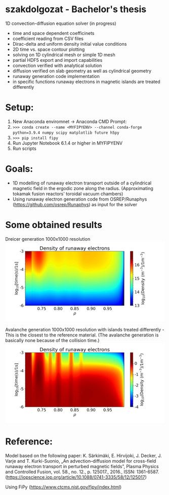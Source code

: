 # szakdolgozat - Bachelor's thesis

1D convection-diffusion equation solver (in progress)
- time and space dependent coefficinets
- coefficient reading from CSV files
- Dirac-delta and uniform density initial value conditions
- 2D time vs. space contour plotting
- solving on 1D cylindrical mesh or simple 1D mesh
- partial HDF5 export and import capabilities
- convection verified with analytical solution
- diffusion verified on slab geometry as well as cylindrical geometry
- runaway generation code implementation
- in specific functions runaway electrons in magnetic islands are treated differently

# Setup:
1. New Anaconda enviromnet -> Anaconda CMD Prompt:
2. `>>> conda create --name <MYFIPYENV> --channel conda-forge python=3.9.4 numpy scipy matplotlib future h5py`
3. `>>> pip install fipy`
4. Run Jupyter Notebook 6.1.4 or higher in MYFIPYENV
5. Run scripts

# Goals:
- 1D modelling of runaway electron transport outside of a cylindrical magnetic field in the ergodic zone along the radius. (Approximating tokamak fusion reactors' toroidal vacuum chambers)
- Using runaway electron generation code from OSREP/Runaphys (https://github.com/osrep/Runaphys) as input for the solver

# Some obtained results
Dreicer generation 1000x1000 resolution
![Dreicer](https://github.com/leferi99/szakdolgozat/blob/main/results/Dreicer_1000x1000.jpg)

Avalanche generation 1000x1000 resolution with islands treated differently - This is the closest to the reference material. (The avalanche generation is basically none because of the collision time.)
![avalanche_withI](https://github.com/leferi99/szakdolgozat/blob/main/results/avalanche_withI_1000x1000.jpg)

# Reference:
Model based on the following paper: K.  Särkimäki,  E.  Hirvijoki,  J.  Decker,  J.  Varje  and  T.  Kurki-Suonio,  „An  advection–diffusion model for cross-field runaway electron transport in perturbed magnetic fields”, Plasma Physics and Controlled Fusion, vol. 58., no. 12., p. 125017., 2016., ISSN: 1361-6587. (https://iopscience.iop.org/article/10.1088/0741-3335/58/12/125017)

Using FiPy (https://www.ctcms.nist.gov/fipy/index.html)

